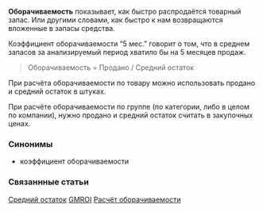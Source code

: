 **Оборачиваемость** показывает, как быстро распродаётся товарный запас. Или другими словами, как быстро к нам возвращаются вложенные в запасы средства.
 
Коэффициент оборачиваемости “5 мес.” говорит о том, что в среднем запасов за анализируемый период хватило бы на 5 месяцев продаж.


> Оборачиваемость = Продано / Средний остаток

При расчёта оборачиваемости по товару можно использовать продано и средний остаток в штуках.


При расчёте оборачиваемости по группе (по категории, либо в целом по компании), нужно продано и средний остаток считать в закупочных ценах.

### Синонимы
- коэффициент оборачиваемости

### Связаннные статьи
[Средний остаток](Средний%20остаток.md)
[GMROI](GMROI.md)
[Расчёт оборачиваемости](../Справка/Аналитика/Оборачиваемость/Расчёт%20оборачиваемости.md)